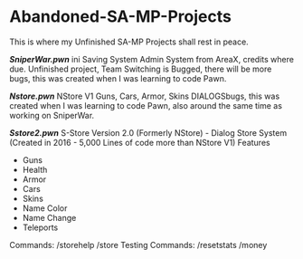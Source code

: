 # Abandoned-SA-MP-Projects
This is where my Unfinished SA-MP Projects shall rest in peace.


_____SniperWar.pwn_____
ini Saving System
Admin System from AreaX, credits where due.
Unfinished project, Team Switching is Bugged, there will be more bugs, this was created when I was learning to code Pawn.


_____Nstore.pwn_____
NStore V1 Guns, Cars, Armor, Skins DIALOGSbugs, this was created when I was learning to code Pawn, also around the same time as working on SniperWar.

_____Sstore2.pwn_____
S-Store Version 2.0 (Formerly NStore) - Dialog Store System
(Created in 2016 - 5,000 Lines of code more than NStore V1)
Features
- Guns
- Health
- Armor
- Cars
- Skins
- Name Color
- Name Change
- Teleports

Commands:
/storehelp
/store
Testing Commands:
/resetstats
/money
